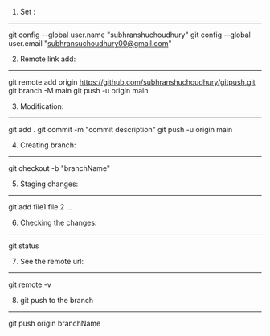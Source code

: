 1. Set :
_________
git config --global user.name "subhranshuchoudhury"
git config --global user.email "subhransuchoudhury00@gmail.com"

2. Remote link add:
_________
git remote add origin https://github.com/subhranshuchoudhury/gitpush.git
git branch -M main
git push -u origin main

3. Modification:
_________
git add .
git commit -m "commit description"
git push -u origin main

4. Creating branch:
___________

git checkout -b "branchName"

5. Staging changes:
___________

git add file1 file 2 ...

6. Checking the changes:
___________

git status

7. See the remote url:
___________

git remote -v

8. git push to the branch
_____________

git push origin branchName
